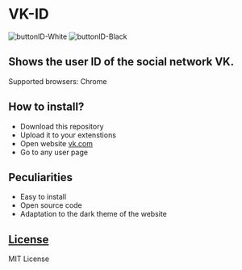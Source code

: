 # VK-ID
![buttonID-White](https://i.imgur.com/lkKZnRp.png)
![buttonID-Black](https://i.imgur.com/DFW5Gsk.png)

## Shows the user ID of the social network VK.
Supported browsers: Chrome

## How to install?
- Download this repository
- Upload it to your extenstions
- Open website [vk.com](https://vk.com) 
- Go to any user page

## Peculiarities
- Easy to install
- Open source code
- Adaptation to the dark theme of the website

## [License](LICENSE)
MIT License
